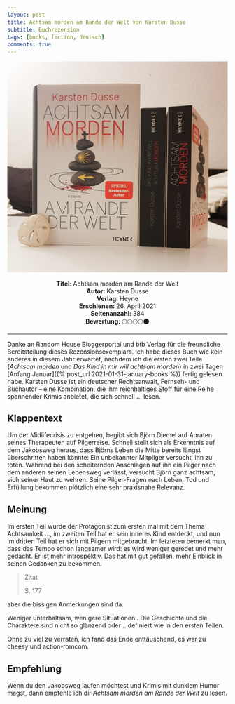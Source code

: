 ```yaml
---
layout: post
title: Achtsam morden am Rande der Welt von Karsten Dusse
subtitle: Buchrezension
tags: [books, fiction, deutsch]
comments: true
---
```


![cover](../assets/img/achtsammorden.jpg)

<div align="center"><strong>Titel: </strong>Achtsam morden am Rande der Welt</div>
<div align="center"><strong>Autor: </strong>Karsten Dusse</div>
<div align="center"><strong>Verlag: </strong>Heyne</div>
<div align="center"><strong>Erschienen: </strong>26. April 2021</div>
<div align="center"><strong>Seitenanzahl: </strong>384</div>
<div align="center"><strong>Bewertung: </strong> 🌕🌕🌕🌕🌑</div>

___

Danke an Random House Bloggerportal und btb Verlag für die freundliche Bereitstellung dieses Rezensionsexemplars. Ich habe dieses Buch wie kein anderes in diesem Jahr erwartet, nachdem ich die ersten zwei Teile (*Achtsam morden* und *Das Kind in mir will achtsam morden*) in zwei Tagen [Anfang Januar]({% post_url 2021-01-31-january-books %}) fertig gelesen habe. Karsten Dusse ist ein deutscher Rechtsanwalt, Fernseh- und Buchautor – eine Kombination, die ihm reichhaltiges Stoff für eine Reihe spannender Krimis anbietet, die sich schnell ... lesen.

## Klappentext
Um der Midlifecrisis zu entgehen, begibt sich Björn Diemel auf Anraten seines Therapeuten auf Pilgerreise. Schnell stellt sich als Erkenntnis auf dem Jakobsweg heraus, dass Björns Leben die Mitte bereits längst überschritten haben könnte: Ein unbekannter Mitpilger versucht, ihn zu töten.
Während bei den scheiternden Anschlägen auf ihn ein Pilger nach dem anderen seinen Lebensweg verlässt, versucht Björn ganz achtsam, sich seiner Haut zu wehren. Seine Pilger-Fragen nach Leben, Tod und Erfüllung bekommen plötzlich eine sehr praxisnahe Relevanz.

## Meinung
Im ersten Teil wurde der Protagonist zum ersten mal mit dem Thema Achtsamkeit ..., im zweiten Teil hat er sein inneres Kind entdeckt, und nun im dritten Teil hat er sich mit Pilgern mitgebracht. Im letzteren bemerkt man, dass das Tempo schon langsamer wird: es wird weniger geredet und mehr gedacht. Er ist mehr introspektiv. Das hat mit gut gefallen, mehr Einblick in seinen Gedanken zu bekommen.

> Zitat
> 
> S. 177

aber die bissigen Anmerkungen sind da.

Weniger unterhaltsam, wenigere Situationen . Die Geschichte und die Charaktere sind nicht so glänzend oder .. definiert wie in den ersten Teilen.

Ohne zu viel zu verraten, ich fand das Ende enttäuschend, es war zu cheesy und action-romcom.

## Empfehlung
Wenn du den Jakobsweg laufen möchtest und Krimis mit dunklem Humor magst, dann empfehle ich dir *Achtsam morden am Rande der Welt* zu lesen.